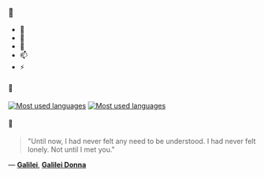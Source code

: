### 👋

- 🔭
- 🌱
- 💬
- 📫
- ⚡

#### 🧏

[![Most used languages](https://github-readme-stats-aynah.vercel.app/api/top-langs/?username=aynh&theme=solarized-dark&langs_count=6&layout=compact&hide_title=true)](https://github.com/anuraghazra/github-readme-stats#gh-dark-mode-only)
[![Most used languages](https://github-readme-stats-aynah.vercel.app/api/top-langs/?username=aynh&theme=solarized-light&langs_count=6&layout=compact&hide_title=true)](https://github.com/anuraghazra/github-readme-stats#gh-light-mode-only)

#### 💬

> "Until now, I had never felt any need to be understood. I had never felt lonely. Not until I met you."

&mdash; [**Galilei**](https://myanimelist.net/character.php?q=Galilei&cat=character), [**Galilei Donna**](https://myanimelist.net/search/all?q=Galilei%20Donna&cat=all)
